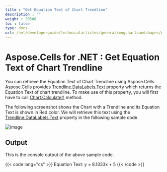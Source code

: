 ```yaml
---
title : "Get Equation Text of Chart Trendline" 
description : "" 
weight : 20508 
toc : false
type: docs
url: /net/developerguide/technicalarticles/general/mngchartsandshapes/get+equation+text+of+chart+trendline/
---
```


# Aspose.Cells for .NET : Get Equation Text of Chart Trendline


You can retrieve the Equation Text of Chart Trendline using Aspose.Cells. Aspose.Cells provides [Trendline.DataLabels.Text](https://apireference.aspose.com/net/cells/aspose.cells.charts/datalabels/properties/text) property which returns the Equation Text of chart trendline. To make use of this property, you will first have to call [Chart.Calculate()](https://apireference.aspose.com/net/cells/aspose.cells.charts/chart/methods/calculate) method.

The following screenshot shows the Chart with a Trendline and its Equation Text is shown in Red color. We will retrieve this text using the [Trendline.DataLabels.Text](https://apireference.aspose.com/net/cells/aspose.cells.charts/datalabels/properties/text) property in the following sample code.

![image](https://docs2.aspose.com/cells/net/attachments/5017329/5112317.png)

## Output

This is the console output of the above sample code.

{{< code lang="cs" >}}
Equation Text: y = 8.1333x + 5
{{< /code >}}

